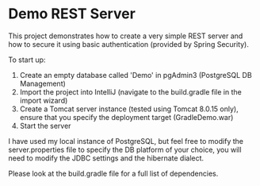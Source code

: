 <h1>Demo REST Server</h1>

This project demonstrates how to create a very simple REST server and how to secure it using basic authentication (provided by Spring Security).

To start up:
<ol>
<li>Create an empty database called 'Demo' in pgAdmin3 (PostgreSQL DB Management)</li>
<li>Import the project into IntelliJ (navigate to the build.gradle file in the import wizard)</li>
<li>Create a Tomcat server instance (tested using Tomcat 8.0.15 only), ensure that you specify the deployment target (GradleDemo.war)</li>
<li>Start the server</li>
</ol>
I have used my local instance of PostgreSQL, but feel free to modify the server.properties file to specify the DB platform of your choice, you will need to modify the JDBC settings and the hibernate dialect.<br/>

Please look at the build.gradle file for a full list of dependencies.


